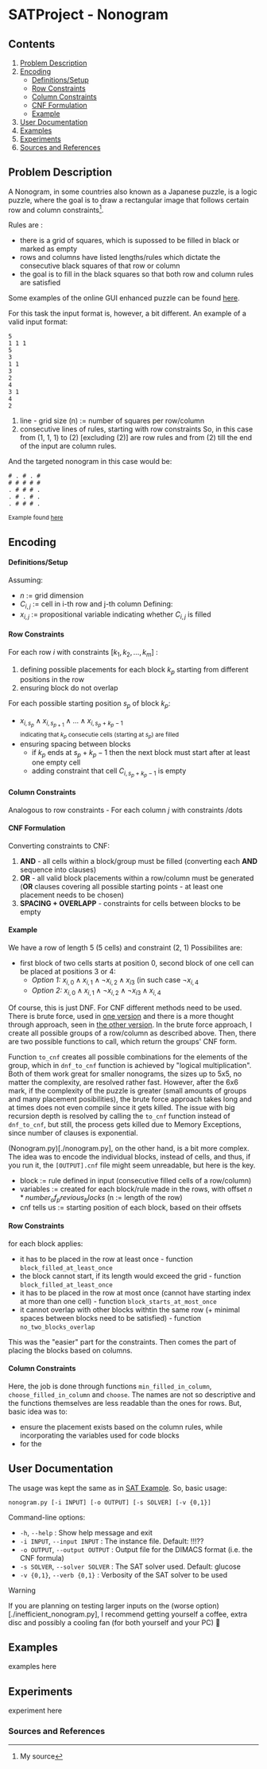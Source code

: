 # SATProject - Nonogram
## Contents
1. [Problem Description](#problem-description)
2. [Encoding](#encoding)
   - [Definitions/Setup](#definitionssetup)
   - [Row Constraints](#row-constraints)
   - [Column Constraints](#column-constraints)
   - [CNF Formulation](#cnf-formulation)
   - [Example](#example)
4. [User Documentation](#user-documentation)
5. [Examples](#examples)
6. [Experiments](#experiments)
7. [Sources and References](#sources-and-references)
   
## Problem Description
A Nonogram, in some countries also known as a Japanese puzzle, is a logic
puzzle, where the goal is to draw a rectangular image that follows certain row
and column constraints[^1].

Rules are : 
 - there is a grid of squares, which is supossed to be filled in black or marked as empty
 - rows and columns have listed lengths/rules which dictate the consecutive black squares of that row or column
 - the goal is to fill in the black squares so that both row and column rules are satisfied

Some examples of the online GUI enhanced puzzle can be found [here](https://www.puzzle-nonograms.com/). <br>

For this task the input format is, however, a bit different.
An example of a valid input format:
```
5
1 1 1
5
3
1 1
3
2
4
3 1
4
2
```
1. line - grid size (n) := number of squares per row/column
2. consecutive lines of rules, starting with row constraints
So, in this case from (1, 1, 1) to (2) [excluding (2)] are row rules and from (2) till the end of the input are column rules.

And the targeted nonogram in this case would be:
```
# . # . #
# # # # #
. # # # .
. # . # .
. # # # .
```
<sup>  Example found [here](https://nonogramskatana.wordpress.com/tag/5x5/) </sup>

## Encoding
#### Definitions/Setup
Assuming:
 - $n$  := grid dimension
 - $C_{i,j}$  := cell in i-th row and j-th column
Defining:
 - $x_{i,j}$ := propositional variable indicating whether $C_{i,j}$  is filled
   
#### Row Constraints
For each row $i$ with constraints $[k_1, k_2,\dots,k_m]$ :
1. defining possible placements for each block $k_p$ starting from different positions in the row
2. ensuring block do not overlap

For each possible starting position $s_p$ of block $k_p$:
 - $x_{i,s_p} \land x_{i,s_{p+1}} \land \dots \land x_{i,s_p+k_p-1}$ <br>
<sub>indicating that $k_p$ consecutie cells (starting at $s_p$) are filled</sub>
 - ensuring spacing between blocks
     - if $k_p$ ends at $s_p+k_p-1$ then the next block must start after at least one empty cell
     - adding constraint that cell $C_{i,s_p+k_p-1}$ is empty

#### Column Constraints
Analogous to row constraints - For each column $j$ with constraints /dots

#### CNF Formulation
Converting constraints to CNF:
1. **AND** - all cells within a block/group must be filled (converting each **AND** sequence into clauses)
2. **OR** - all valid block placements within a row/column must be generated (**OR** clauses covering all possible starting points - at least one placement needs to be chosen)
3. **SPACING + OVERLAPP** - constraints for cells between blocks to be empty

#### Example
We have a row of length 5 (5 cells) and constraint (2, 1)
Possibilites are:
- first block of two cells starts at position 0, second block of one cell can be placed at positions 3 or 4:
  - *Option 1:* $x_{i,0} \land x_{i,1} \land \neg x_{i,2} \land x_{i3}$ (in such case $\neg x_{i,4}$
  - *Option 2:*  $x_{i,0} \land x_{i,1} \land \neg x_{i,2} \land \neg x_{i3} \land x_{i,4}$
 
Of course, this is just DNF. For CNF different methods need to be used. There is brute force, used in [one version](./inefficient_nonogram.py) and there is a more thought through approach, seen in [the other version](./nonogram.py). In the brute force approach, I create all possible groups of a row/column as described above. Then, there are two possible functions to call, which return the groups' CNF form. 

Function `to_cnf` creates all possible combinations for the elements of the group, which in `dnf_to_cnf` function is achieved by "logical multiplication". Both of them work great for smaller nonograms, the sizes up to 5x5, no matter the complexity, are resolved rather fast. However, after the 6x6 mark, if the complexity of the puzzle is greater (small amounts of groups and many placement posibilities), the brute force approach takes long and at times does not even compile since it gets killed. The issue with big recursion depth is resolved by calling the `to_cnf` function instead of `dnf_to_cnf`, but still, the process gets killed due to Memory Exceptions, since number of clauses is exponential.

(Nonogram.py)[./nonogram.py], on the other hand, is a bit more complex. The idea was to encode the individual blocks, instead of cells, and thus, if you run it, the `[OUTPUT].cnf` file might seem unreadable, but here is the key.
 - block := rule defined in input (consecutive filled cells of a row/column)
 - variables := created for each block/rule made in the rows, with offset $n * number_of_previous_blocks$ (n := length of the row)
 - cnf tells us := starting position of each block, based on their offsets

#### Row Constraints
for each block applies:
 - it has to be placed in the row at least once - function `block_filled_at_least_once`
 - the block cannot start, if its length would exceed the grid - function `block_filled_at_least_once`
 - it has to be placed in the row at most once (cannot have starting index at more than one cell) - function `block_starts_at_most_once`
 - it cannot overlap with other blocks withtin the same row (+ minimal spaces between blocks need to be satisfied) - function `no_two_blocks_overlap`

This was the "easier" part for the constraints. Then comes the part of placing the blocks based on columns.

#### Column Constraints
Here, the job is done through functions `min_filled_in_column`, `choose_filled_in_column` and `choose`. The names are not so descriptive and the functions themselves are less readable than the ones for rows. But, basic idea was to:
 - ensure the placement exists based on the column rules, while incorporating the variables used for code blocks
 - for the 

## User Documentation
The usage was kept the same as in [SAT Example](https://gitlab.mff.cuni.cz/svancaj/logika_SAT_example). So, basic usage:
```
nonogram.py [-i INPUT] [-o OUTPUT] [-s SOLVER] [-v {0,1}]
```
Command-line options:
 - `-h`, `--help` : Show help message and exit
 - `-i INPUT`, `--input INPUT` : The instance file. Default: !!!??
 - `-o OUTPUT`, `--output OUTPUT` : Output file for the DIMACS format (i.e. the CNF formula)
 - `-s SOLVER`, `--solver SOLVER` : The SAT solver used. Default: glucose
 - `-v {0,1}`, `--verb {0,1}` : Verbosity of the SAT solver to be used
   
>[!WARNING]
>If you are planning on testing larger inputs on the (worse option)[./inefficient_nonogram.py], I recommend getting yourself a coffee, extra disc and possibly a cooling fan (for both yourself and your PC) :slightly_smiling_face:

## Examples
examples here

## Experiments
experiment here
### Sources and References
[^1]: My source
